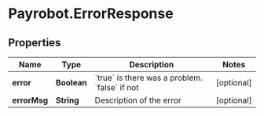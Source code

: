 # Payrobot.ErrorResponse

## Properties

Name | Type | Description | Notes
------------ | ------------- | ------------- | -------------
**error** | **Boolean** | &#x60;true&#x60; is there was a problem. &#x60;false&#x60; if not  | [optional] 
**errorMsg** | **String** | Description of the error | [optional] 


